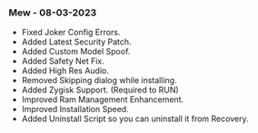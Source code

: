 ### Mew - 08-03-2023
* Fixed Joker Config Errors. 
* Added Latest Security Patch.
* Added Custom Model Spoof.
* Added Safety Net Fix.
* Added High Res Audio.
* Removed Skipping dialog while installing.
* Added Zygisk Support. (Required to RUN)
* Improved Ram Management Enhancement.
* Improved Installation Speed.
* Added Uninstall Script so you can uninstall it from Recovery.
